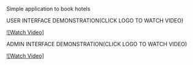 
Simple application to book hotels

USER INTERFACE DEMONSTRATION(CLICK LOGO TO WATCH VIDEO)

[![Watch Video]](https://www.veed.io/view/572f87e8-7a88-405c-9410-83275aac63e6)

ADMIN INTERFACE DEMONSTRATION(CLICK LOGO TO WATCH VIDEO)

[![Watch Video]](https://www.veed.io/view/ad4cb58f-e36d-4407-b146-fc46aa5c2f54)
